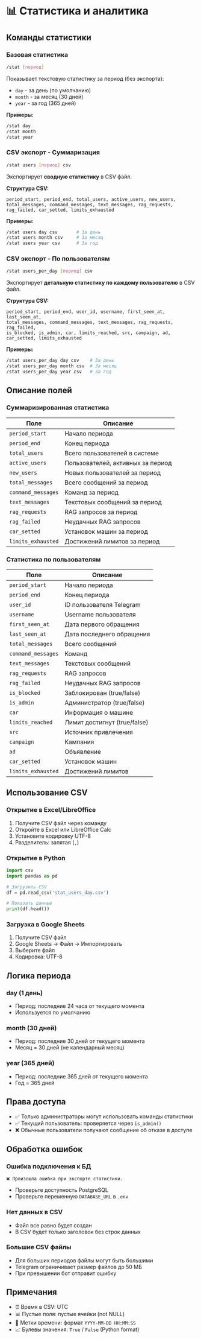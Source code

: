 # 📊 Статистика и аналитика

## Команды статистики

### Базовая статистика
```bash
/stat [период]
```

Показывает текстовую статистику за период (без экспорта):
- `day` - за день (по умолчанию)
- `month` - за месяц (30 дней)
- `year` - за год (365 дней)

**Примеры:**
```bash
/stat day
/stat month
/stat year
```

### CSV экспорт - Суммаризация
```bash
/stat users [период] csv
```

Экспортирует **сводную статистику** в CSV файл.

**Структура CSV:**
```
period_start, period_end, total_users, active_users, new_users,
total_messages, command_messages, text_messages, rag_requests,
rag_failed, car_setted, limits_exhausted
```

**Примеры:**
```bash
/stat users day csv       # За день
/stat users month csv     # За месяц
/stat users year csv      # За год
```

### CSV экспорт - По пользователям
```bash
/stat users_per_day [период] csv
```

Экспортирует **детальную статистику по каждому пользователю** в CSV файл.

**Структура CSV:**
```
period_start, period_end, user_id, username, first_seen_at, last_seen_at,
total_messages, command_messages, text_messages, rag_requests, rag_failed,
is_blocked, is_admin, car, limits_reached, src, campaign, ad,
car_setted, limits_exhausted
```

**Примеры:**
```bash
/stat users_per_day day csv    # За день
/stat users_per_day month csv  # За месяц
/stat users_per_day year csv   # За год
```

## Описание полей

### Суммаризированная статистика

| Поле | Описание |
|------|----------|
| `period_start` | Начало периода |
| `period_end` | Конец периода |
| `total_users` | Всего пользователей в системе |
| `active_users` | Пользователей, активных за период |
| `new_users` | Новых пользователей за период |
| `total_messages` | Всего сообщений за период |
| `command_messages` | Команд за период |
| `text_messages` | Текстовых сообщений за период |
| `rag_requests` | RAG запросов за период |
| `rag_failed` | Неудачных RAG запросов |
| `car_setted` | Установок машин за период |
| `limits_exhausted` | Достижений лимитов за период |

### Статистика по пользователям

| Поле | Описание |
|------|----------|
| `period_start` | Начало периода |
| `period_end` | Конец периода |
| `user_id` | ID пользователя Telegram |
| `username` | Username пользователя |
| `first_seen_at` | Дата первого обращения |
| `last_seen_at` | Дата последнего обращения |
| `total_messages` | Всего сообщений |
| `command_messages` | Команд |
| `text_messages` | Текстовых сообщений |
| `rag_requests` | RAG запросов |
| `rag_failed` | Неудачных RAG запросов |
| `is_blocked` | Заблокирован (true/false) |
| `is_admin` | Администратор (true/false) |
| `car` | Информация о машине |
| `limits_reached` | Лимит достигнут (true/false) |
| `src` | Источник привлечения |
| `campaign` | Кампания |
| `ad` | Объявление |
| `car_setted` | Установок машин |
| `limits_exhausted` | Достижений лимитов |

## Использование CSV

### Открытие в Excel/LibreOffice
1. Получите CSV файл через команду
2. Откройте в Excel или LibreOffice Calc
3. Установите кодировку UTF-8
4. Разделитель: запятая (`,`)

### Открытие в Python
```python
import csv
import pandas as pd

# Загрузить CSV
df = pd.read_csv('stat_users_day.csv')

# Показать данные
print(df.head())
```

### Загрузка в Google Sheets
1. Получите CSV файл
2. Google Sheets → Файл → Импортировать
3. Выберите файл
4. Кодировка: UTF-8

## Логика периода

### day (1 день)
- Период: последние 24 часа от текущего момента
- Используется по умолчанию

### month (30 дней)
- Период: последние 30 дней от текущего момента
- Месяц = 30 дней (не календарный месяц)

### year (365 дней)
- Период: последние 365 дней от текущего момента
- Год = 365 дней

## Права доступа

- ✅ Только администраторы могут использовать команды статистики
- ✅ Текущий пользователь: проверяется через `is_admin()`
- ❌ Обычные пользователи получают сообщение об отказе в доступе

## Обработка ошибок

### Ошибка подключения к БД
```
❌ Произошла ошибка при экспорте статистики.
```
- Проверьте доступность PostgreSQL
- Проверьте переменную `DATABASE_URL` в `.env`

### Нет данных в CSV
- Файл все равно будет создан
- В CSV будет только заголовок без строк данных

### Большие CSV файлы
- Для больших периодов файлы могут быть большими
- Telegram ограничивает размер файлов до 50 МБ
- При превышении бот отправит ошибку

## Примечания

- ⏰ Время в CSV: UTC
- 📊 Пустые поля: пустые ячейки (not NULL)
- 🎯 Метки времени: формат `YYYY-MM-DD HH:MM:SS`
- 📈 Булевы значения: `True` / `False` (Python format)

